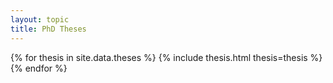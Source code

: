 ```yaml
---
layout: topic
title: PhD Theses
---
```


{% for thesis in site.data.theses %}
  {% include thesis.html thesis=thesis %}
{% endfor %}
